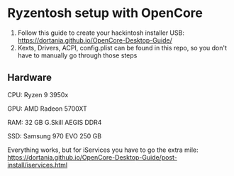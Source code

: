# Ryzentosh setup with OpenCore

1. Follow this guide to create your hackintosh installer USB: https://dortania.github.io/OpenCore-Desktop-Guide/
2. Kexts, Drivers, ACPI, config.plist can be found in this repo, so you don't have to manually go through those steps

## Hardware

CPU: Ryzen 9 3950x

GPU: AMD Radeon 5700XT

RAM: 32 GB G.Skill AEGIS DDR4

SSD: Samsung 970 EVO 250 GB

Everything works, but for iServices you have to go the extra mile: https://dortania.github.io/OpenCore-Desktop-Guide/post-install/iservices.html
